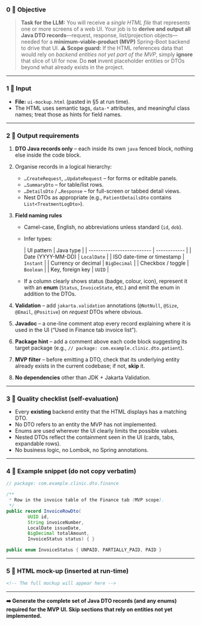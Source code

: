 

### 0 ️⃣ Objective

> **Task for the LLM:** You will receive a *single HTML file* that represents one or more screens of a web UI.
> Your job is to **derive and output all Java DTO records**—request, response, list/projection objects—needed for a **minimum-viable-product (MVP)** Spring-Boot backend to drive that UI.
> **⚠️  Scope guard:** If the HTML references data that would rely on *backend entities not yet part of the MVP*, simply **ignore** that slice of UI for now. Do **not** invent placeholder entities or DTOs beyond what already exists in the project.

---

### 1 ️⃣ Input

* **File:** `ui-mockup.html` (pasted in §5 at run time).
* The HTML uses semantic tags, `data-*` attributes, and meaningful class names; treat those as hints for field names.

---

### 2 ️⃣ Output requirements

1. **DTO Java records only** – each inside its own `java` fenced block, nothing else inside the code block.
2. Organise records in a logical hierarchy:

   * `…CreateRequest`, `…UpdateRequest` – for forms or editable panels.
   * `…SummaryDto` – for table/list rows.
   * `…DetailsDto` / `…Response` – for full-screen or tabbed detail views.
   * Nest DTOs as appropriate (e.g., `PatientDetailsDto` contains `List<TreatmentLogDto>`).
3. **Field naming rules**

   * Camel-case, English, no abbreviations unless standard (`id`, `dob`).
   * Infer types:

     | UI pattern                 | Java type    |
          | -------------------------- | ------------ |
     | Date (YYYY-MM-DD)          | `LocalDate`  |
     | ISO date-time or timestamp | `Instant`    |
     | Currency or decimal        | `BigDecimal` |
     | Checkbox / toggle          | `Boolean`    |
     | Key, foreign key           | `UUID`       |
   * If a column clearly shows status (badge, colour, icon), represent it with an **enum** (`Status`, `InvoiceState`, etc.) and emit the enum in addition to the DTOs.
4. **Validation** – add `jakarta.validation` annotations (`@NotNull`, `@Size`, `@Email`, `@Positive`) on *request* DTOs where obvious.
5. **Javadoc** – a one-line comment atop every record explaining where it is used in the UI (“Used in Finance tab invoice list”).
6. **Package hint** – add a comment above each code block suggesting its target package (e.g., `// package: com.example.clinic.dto.patient`).
7. **MVP filter** – before emitting a DTO, check that its underlying entity already exists in the current codebase; if not, **skip** it.
8. **No dependencies** other than JDK + Jakarta Validation.

---

### 3 ️⃣ Quality checklist (self-evaluation)

* Every **existing** backend entity that the HTML displays has a matching DTO.
* No DTO refers to an entity the MVP has not implemented.
* Enums are used wherever the UI clearly limits the possible values.
* Nested DTOs reflect the containment seen in the UI (cards, tabs, expandable rows).
* No business logic, no Lombok, no Spring annotations.

---

### 4 ️⃣ Example snippet (do **not** copy verbatim)

```java
// package: com.example.clinic.dto.finance

/**
 * Row in the invoice table of the Finance tab (MVP scope).
 */
public record InvoiceRowDto(
        UUID id,
        String invoiceNumber,
        LocalDate issueDate,
        BigDecimal totalAmount,
        InvoiceStatus status) { }

public enum InvoiceStatus { UNPAID, PARTIALLY_PAID, PAID }
```

---

### 5 ️⃣ HTML mock-up (inserted at run-time)

```html
<!-- The full mockup will appear here -->
```

---

**➡️  Generate the complete set of Java DTO records (and any enums) required for the MVP UI. Skip sections that rely on entities not yet implemented.**
